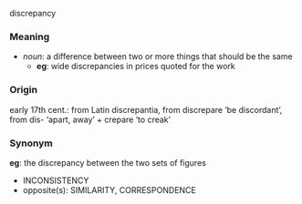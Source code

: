 discrepancy
### Meaning
+ _noun_: a difference between two or more things that should be the same
	+ __eg__: wide discrepancies in prices quoted for the work

### Origin

early 17th cent.: from Latin discrepantia, from discrepare ‘be discordant’, from dis- ‘apart, away’ + crepare ‘to creak’

### Synonym

__eg__: the discrepancy between the two sets of figures

+ INCONSISTENCY
+ opposite(s): SIMILARITY, CORRESPONDENCE


